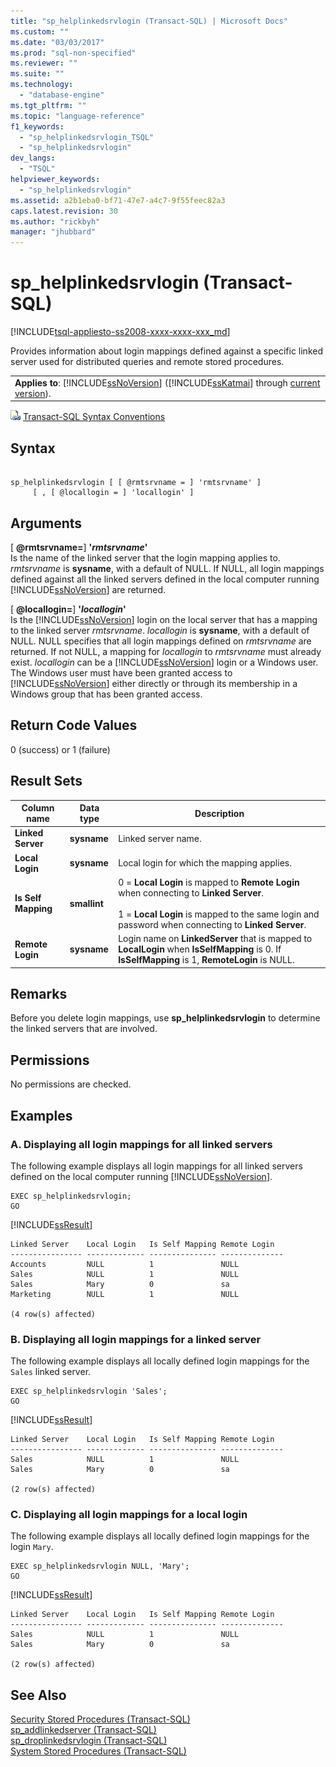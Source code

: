 ```yaml
---
title: "sp_helplinkedsrvlogin (Transact-SQL) | Microsoft Docs"
ms.custom: ""
ms.date: "03/03/2017"
ms.prod: "sql-non-specified"
ms.reviewer: ""
ms.suite: ""
ms.technology: 
  - "database-engine"
ms.tgt_pltfrm: ""
ms.topic: "language-reference"
f1_keywords: 
  - "sp_helplinkedsrvlogin_TSQL"
  - "sp_helplinkedsrvlogin"
dev_langs: 
  - "TSQL"
helpviewer_keywords: 
  - "sp_helplinkedsrvlogin"
ms.assetid: a2b1eba0-bf71-47e7-a4c7-9f55feec82a3
caps.latest.revision: 30
ms.author: "rickbyh"
manager: "jhubbard"
---
```

# sp_helplinkedsrvlogin (Transact-SQL)
[!INCLUDE[tsql-appliesto-ss2008-xxxx-xxxx-xxx_md](../../../database-engine/configure/windows/includes/tsql-appliesto-ss2008-xxxx-xxxx-xxx-md.md)]

  Provides information about login mappings defined against a specific linked server used for distributed queries and remote stored procedures.  
  
||  
|-|  
|**Applies to**: [!INCLUDE[ssNoVersion](../../../advanced-analytics/r-services/includes/ssnoversion-md.md)] ([!INCLUDE[ssKatmai](../../../analysis-services/data-mining/includes/sskatmai-md.md)] through [current version](http://go.microsoft.com/fwlink/p/?LinkId=299658)).|  
  
 ![Topic link icon](../../../database-engine/configure/windows/media/topic-link.gif "Topic link icon") [Transact-SQL Syntax Conventions](../../../t-sql/language-elements/transact-sql-syntax-conventions-transact-sql.md)  
  
## Syntax  
  
```  
  
sp_helplinkedsrvlogin [ [ @rmtsrvname = ] 'rmtsrvname' ]   
     [ , [ @locallogin = ] 'locallogin' ]  
```  
  
## Arguments  
 [ **@rmtsrvname=**] **'***rmtsrvname***'**  
 Is the name of the linked server that the login mapping applies to. *rmtsrvname* is **sysname**, with a default of NULL. If NULL, all login mappings defined against all the linked servers defined in the local computer running [!INCLUDE[ssNoVersion](../../../advanced-analytics/r-services/includes/ssnoversion-md.md)] are returned.  
  
 [ **@locallogin=**] **'***locallogin***'**  
 Is the [!INCLUDE[ssNoVersion](../../../advanced-analytics/r-services/includes/ssnoversion-md.md)] login on the local server that has a mapping to the linked server *rmtsrvname*. *locallogin* is **sysname**, with a default of NULL. NULL specifies that all login mappings defined on *rmtsrvname* are returned. If not NULL, a mapping for *locallogin* to *rmtsrvname* must already exist. *locallogin* can be a [!INCLUDE[ssNoVersion](../../../advanced-analytics/r-services/includes/ssnoversion-md.md)] login or a Windows user. The Windows user must have been granted access to [!INCLUDE[ssNoVersion](../../../advanced-analytics/r-services/includes/ssnoversion-md.md)] either directly or through its membership in a Windows group that has been granted access.  
  
## Return Code Values  
 0 (success) or 1 (failure)  
  
## Result Sets  
  
|Column name|Data type|Description|  
|-----------------|---------------|-----------------|  
|**Linked Server**|**sysname**|Linked server name.|  
|**Local Login**|**sysname**|Local login for which the mapping applies.|  
|**Is Self Mapping**|**smallint**|0 = **Local Login** is mapped to **Remote Login** when connecting to **Linked Server**.<br /><br /> 1 = **Local Login** is mapped to the same login and password when connecting to **Linked Server**.|  
|**Remote Login**|**sysname**|Login name on **LinkedServer** that is mapped to **LocalLogin** when **IsSelfMapping** is 0. If **IsSelfMapping** is 1, **RemoteLogin** is NULL.|  
  
## Remarks  
 Before you delete login mappings, use **sp_helplinkedsrvlogin** to determine the linked servers that are involved.  
  
## Permissions  
 No permissions are checked.  
  
## Examples  
  
### A. Displaying all login mappings for all linked servers  
 The following example displays all login mappings for all linked servers defined on the local computer running [!INCLUDE[ssNoVersion](../../../advanced-analytics/r-services/includes/ssnoversion-md.md)].  
  
```  
EXEC sp_helplinkedsrvlogin;  
GO  
```  
  
 [!INCLUDE[ssResult](../../../relational-databases/includes/ssresult-md.md)]  
  
```  
Linked Server    Local Login   Is Self Mapping Remote Login   
---------------- ------------- --------------- --------------   
Accounts         NULL          1               NULL  
Sales            NULL          1               NULL  
Sales            Mary          0               sa  
Marketing        NULL          1               NULL  
  
(4 row(s) affected)  
```  
  
### B. Displaying all login mappings for a linked server  
 The following example displays all locally defined login mappings for the `Sales` linked server.  
  
```  
EXEC sp_helplinkedsrvlogin 'Sales';  
GO  
```  
  
 [!INCLUDE[ssResult](../../../relational-databases/includes/ssresult-md.md)]  
  
```  
Linked Server    Local Login   Is Self Mapping Remote Login   
---------------- ------------- --------------- --------------   
Sales            NULL          1               NULL  
Sales            Mary          0               sa  
  
(2 row(s) affected)  
```  
  
### C. Displaying all login mappings for a local login  
 The following example displays all locally defined login mappings for the login `Mary`.  
  
```  
EXEC sp_helplinkedsrvlogin NULL, 'Mary';  
GO  
```  
  
 [!INCLUDE[ssResult](../../../relational-databases/includes/ssresult-md.md)]  
  
```  
Linked Server    Local Login   Is Self Mapping Remote Login   
---------------- ------------- --------------- --------------   
Sales            NULL          1               NULL  
Sales            Mary          0               sa  
  
(2 row(s) affected)  
```  
  
## See Also  
 [Security Stored Procedures &#40;Transact-SQL&#41;](../../../relational-databases/reference/system-stored-procedures/security-stored-procedures-transact-sql.md)   
 [sp_addlinkedserver &#40;Transact-SQL&#41;](../../../relational-databases/reference/system-stored-procedures/sp-addlinkedserver-transact-sql.md)   
 [sp_droplinkedsrvlogin &#40;Transact-SQL&#41;](../../../relational-databases/reference/system-stored-procedures/sp-droplinkedsrvlogin-transact-sql.md)   
 [System Stored Procedures &#40;Transact-SQL&#41;](../../../relational-databases/reference/system-stored-procedures/system-stored-procedures-transact-sql.md)  
  
  
